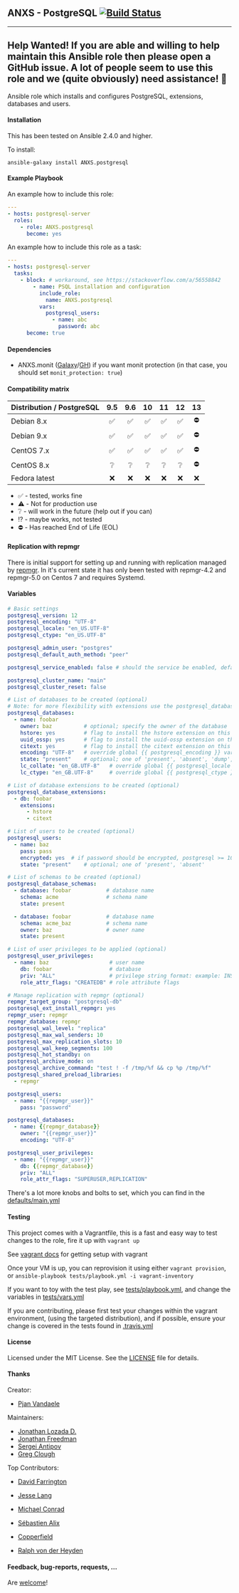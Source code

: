 ## ANXS - PostgreSQL [![Build Status](https://travis-ci.com/ANXS/postgresql.svg?branch=master)](https://travis-ci.com/ANXS/postgresql)

---
Help Wanted! If you are able and willing to help maintain this Ansible role then please open a GitHub issue. A lot of people seem to use this role and we (quite obviously) need assistance!
💖
---

Ansible role which installs and configures PostgreSQL, extensions, databases and users.


#### Installation

This has been tested on Ansible 2.4.0 and higher.

To install:

```
ansible-galaxy install ANXS.postgresql
```

#### Example Playbook

An example how to include this role:

```yml
---
- hosts: postgresql-server
  roles:
    - role: ANXS.postgresql
      become: yes
```

An example how to include this role as a task:

```yml
---
- hosts: postgresql-server
  tasks:
    - block: # workaround, see https://stackoverflow.com/a/56558842
        - name: PSQL installation and configuration
          include_role:
            name: ANXS.postgresql
          vars:
            postgresql_users:
              - name: abc
                password: abc
      become: true
```

#### Dependencies

- ANXS.monit ([Galaxy](https://galaxy.ansible.com/list#/roles/502)/[GH](https://github.com/ANXS/monit)) if you want monit protection (in that case, you should set `monit_protection: true`)


#### Compatibility matrix

| Distribution / PostgreSQL | 9.5 | 9.6 | 10 | 11 | 12 | 13 |
| ------------------------- |:---:|:---:|:--:|:--:|:--:|:--:|
| Debian 8.x |  :white_check_mark: | :white_check_mark: | :white_check_mark: | :white_check_mark: | :white_check_mark: |:no_entry: |
| Debian 9.x |  :white_check_mark: | :white_check_mark: | :white_check_mark: | :white_check_mark: | :white_check_mark: |:no_entry: |
| CentOS 7.x |  :white_check_mark: | :white_check_mark: | :white_check_mark: | :white_check_mark: | :white_check_mark: |:no_entry: |
| CentOS 8.x |  :grey_question: | :grey_question: | :grey_question: | :grey_question: | :grey_question: | :no_entry: |
| Fedora latest | :x: | :x: | :x: | :x: | :x: | :x: |

- :white_check_mark: - tested, works fine
- :warning: - Not for production use
- :grey_question: - will work in the future (help out if you can)
- :interrobang: - maybe works, not tested
- :no_entry: - Has reached End of Life (EOL)


#### Replication with repmgr

There is initial support for setting up and running with replication managed by [repmgr](https://repmgr.org/). In it's current state it has only been tested with repmgr-4.2 and repmgr-5.0 on Centos 7 and requires Systemd.


#### Variables

```yaml
# Basic settings
postgresql_version: 12
postgresql_encoding: "UTF-8"
postgresql_locale: "en_US.UTF-8"
postgresql_ctype: "en_US.UTF-8"

postgresql_admin_user: "postgres"
postgresql_default_auth_method: "peer"

postgresql_service_enabled: false # should the service be enabled, default is true

postgresql_cluster_name: "main"
postgresql_cluster_reset: false

# List of databases to be created (optional)
# Note: for more flexibility with extensions use the postgresql_database_extensions setting.
postgresql_databases:
  - name: foobar
    owner: baz          # optional; specify the owner of the database
    hstore: yes         # flag to install the hstore extension on this database (yes/no)
    uuid_ossp: yes      # flag to install the uuid-ossp extension on this database (yes/no)
    citext: yes         # flag to install the citext extension on this database (yes/no)
    encoding: "UTF-8"   # override global {{ postgresql_encoding }} variable per database
    state: "present"    # optional; one of 'present', 'absent', 'dump', 'restore'
    lc_collate: "en_GB.UTF-8"   # override global {{ postgresql_locale }} variable per database
    lc_ctype: "en_GB.UTF-8"     # override global {{ postgresql_ctype }} variable per database

# List of database extensions to be created (optional)
postgresql_database_extensions:
  - db: foobar
    extensions:
      - hstore
      - citext

# List of users to be created (optional)
postgresql_users:
  - name: baz
    pass: pass
    encrypted: yes  # if password should be encrypted, postgresql >= 10 does only accepts encrypted passwords
    state: "present"    # optional; one of 'present', 'absent'

# List of schemas to be created (optional)
postgresql_database_schemas:
  - database: foobar           # database name
    schema: acme               # schema name
    state: present

  - database: foobar           # database name
    schema: acme_baz           # schema name
    owner: baz                 # owner name
    state: present

# List of user privileges to be applied (optional)
postgresql_user_privileges:
  - name: baz                   # user name
    db: foobar                  # database
    priv: "ALL"                 # privilege string format: example: INSERT,UPDATE/table:SELECT/anothertable:ALL
    role_attr_flags: "CREATEDB" # role attribute flags

# Manage replication with repmgr (optional)
repmgr_target_group: "postgresql-db"
postgresql_ext_install_repmgr: yes
repmgr_user: repmgr
repmgr_database: repmgr
postgresql_wal_level: "replica"
postgresql_max_wal_senders: 10
postgresql_max_replication_slots: 10
postgresql_wal_keep_segments: 100
postgresql_hot_standby: on
postgresql_archive_mode: on
postgresql_archive_command: "test ! -f /tmp/%f && cp %p /tmp/%f"
postgresql_shared_preload_libraries:
  - repmgr

postgresql_users:
  - name: "{{repmgr_user}}"
    pass: "password"

postgresql_databases:
  - name: {{repmgr_database}}
    owner: "{{repmgr_user}}"
    encoding: "UTF-8"

postgresql_user_privileges:
  - name: "{{repmgr_user}}"
    db: {{repmgr_database}}
    priv: "ALL"
    role_attr_flags: "SUPERUSER,REPLICATION"
```

There's a lot more knobs and bolts to set, which you can find in the [defaults/main.yml](./defaults/main.yml)


#### Testing

This project comes with a Vagrantfile, this is a fast and easy way to test changes to the role, fire it up with `vagrant up`

See [vagrant docs](https://docs.vagrantup.com/v2/) for getting setup with vagrant

Once your VM is up, you can reprovision it using either `vagrant provision`, or `ansible-playbook tests/playbook.yml -i vagrant-inventory`

If you want to toy with the test play, see [tests/playbook.yml](./tests/playbook.yml), and change the variables in [tests/vars.yml](./tests/vars.yml)

If you are contributing, please first test your changes within the vagrant environment, (using the targeted distribution), and if possible, ensure your change is covered in the tests found in [.travis.yml](./.travis.yml)


#### License

Licensed under the MIT License. See the [LICENSE](./LICENSE) file for details.


#### Thanks

Creator:
- [Pjan Vandaele](https://github.com/pjan)

Maintainers:
- [Jonathan Lozada D.](https://github.com/jlozadad)
- [Jonathan Freedman](https://github.com/otakup0pe)
- [Sergei Antipov](https://github.com/UnderGreen)
- [Greg Clough](https://github.com/gclough)

Top Contributors:
- [David Farrington](https://github.com/farridav)
- [Jesse Lang](https://github.com/jesselang)
- [Michael Conrad](https://github.com/MichaelConrad)
- [Sébastien Alix](https://github.com/sebalix)
- [Copperfield](https://github.com/Copperfield)

- [Ralph von der Heyden](https://github.com/ralph)


#### Feedback, bug-reports, requests, ...

Are [welcome](https://github.com/ANXS/postgresql/issues)!
